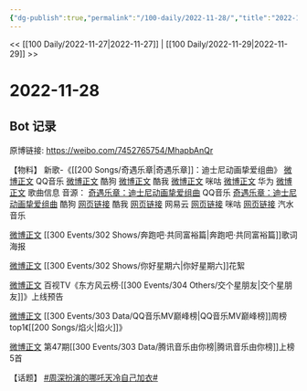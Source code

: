 ```yaml
---
{"dg-publish":true,"permalink":"/100-daily/2022-11-28/","title":"2022-11-28"}
---
```



<< [[100 Daily/2022-11-27\|2022-11-27]] | [[100 Daily/2022-11-29\|2022-11-29]] >>

# 2022-11-28

## Bot 记录

原博链接: https://weibo.com/7452765754/MhapbAnQr

【物料】
新歌-《[[200 Songs/奇遇乐章\|奇遇乐章]]：迪士尼动画挚爱组曲》
[微博正文](https://m.weibo.cn/2169129705/4840719217592251) QQ音乐
[微博正文](https://m.weibo.cn/1665103091/4840719724839063) 酷狗
[微博正文](https://m.weibo.cn/1738434147/4840718986904693) 酷我
[微博正文](https://m.weibo.cn/1867028705/4840776376518728) 咪咕
[微博正文](https://m.weibo.cn/2280893642/4840789371521519) 华为
[微博正文](https://m.weibo.cn/6466290670/4840723411376009) 歌曲信息
音源：
[奇遇乐章：迪士尼动画挚爱组曲](https://weibo.cn/sinaurl?u=https%3A%2F%2Fc.y.qq.com%2Fbase%2Ffcgi-bin%2Fu%3F__%3DZEb5vTfLnKrl) QQ音乐
[奇遇乐章：迪士尼动画挚爱组曲](https://weibo.cn/sinaurl?u=https%3A%2F%2Ft3.kugou.com%2Fsong.html%3Fid%3Dh2oJP72zFV2) 酷狗
[网页链接](https://weibo.cn/sinaurl?u=https%3A%2F%2Fm.kuwo.cn%2Fyinyue%2F252589969%3Ff%3Darphone%26t%3Dsinawb%26isstar%3D0) 酷我
[网页链接](https://weibo.cn/sinaurl?u=http%3A%2F%2F163cn.tv%2FvroGr4) 网易云
[网页链接](https://weibo.cn/sinaurl?u=http%3A%2F%2Fc.migu.cn%2F00fQDc%3Fifrom%3Dd7ee9f54366f1e02d4fb2ad2170ff3d3) 咪咕
[网页链接](https://weibo.cn/sinaurl?u=https%3A%2F%2Fmusic.douyin.com%2Fqishui%2Fshare%2Ftrack%3Ftrack_id%3D7170912682148562946) 汽水音乐

[微博正文](https://m.weibo.cn/5242381821/4840749423660250) [[300 Events/302 Shows/奔跑吧·共同富裕篇\|奔跑吧·共同富裕篇]]歌词海报

[微博正文](https://m.weibo.cn/1878335471/4840815640184616) [[300 Events/302 Shows/你好星期六\|你好星期六]]花絮

[微博正文](https://m.weibo.cn/7516842376/4840730834769517) 百视TV《东方风云榜·[[300 Events/304 Others/交个星朋友\|交个星朋友]]》上线预告

[微博正文](https://m.weibo.cn/2169129705/4840794475990634) [[300 Events/303 Data/QQ音乐MV巅峰榜\|QQ音乐MV巅峰榜]]周榜top1《[[200 Songs/焰火\|焰火]]》

[微博正文](https://m.weibo.cn/6733257358/4840779844944723) 第47期[[300 Events/303 Data/腾讯音乐由你榜\|腾讯音乐由你榜]]上榜5首

【话题】
[#周深扮演的哪吒天冷自己加衣#](https://s.weibo.com/weibo?q=%23%E5%91%A8%E6%B7%B1%E6%89%AE%E6%BC%94%E7%9A%84%E5%93%AA%E5%90%92%E5%A4%A9%E5%86%B7%E8%87%AA%E5%B7%B1%E5%8A%A0%E8%A1%A3%23)
